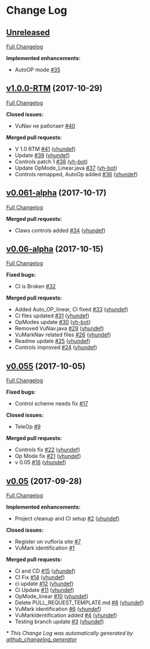
# Change Log

## [Unreleased](https://github.com/vhundef/FTC_APP/tree/HEAD)

[Full Changelog](https://github.com/vhundef/FTC_APP/compare/v1.0.0-RTM...HEAD)

**Implemented enhancements:**

- AutoOP mode [\#35](https://github.com/vhundef/FTC_APP/issues/35)

## [v1.0.0-RTM](https://github.com/vhundef/FTC_APP/tree/v1.0.0-RTM) (2017-10-29)

[Full Changelog](https://github.com/vhundef/FTC_APP/compare/v0.061-alpha...v1.0.0-RTM)

**Closed issues:**

- VuNav не работает [\#40](https://github.com/vhundef/FTC_APP/issues/40)

**Merged pull requests:**

- V 1.0 RTM [\#41](https://github.com/vhundef/FTC_APP/pull/41) ([vhundef](https://github.com/vhundef))
- Update [\#39](https://github.com/vhundef/FTC_APP/pull/39) ([vhundef](https://github.com/vhundef))
- Controls patch 1 [\#38](https://github.com/vhundef/FTC_APP/pull/38) ([vh-bot](https://github.com/vh-bot))
- Update OpMode\_Linear.java [\#37](https://github.com/vhundef/FTC_APP/pull/37) ([vh-bot](https://github.com/vh-bot))
- Controls remapped, AutoOp added [\#36](https://github.com/vhundef/FTC_APP/pull/36) ([vhundef](https://github.com/vhundef))

## [v0.061-alpha](https://github.com/vhundef/FTC_APP/tree/v0.061-alpha) (2017-10-17)

[Full Changelog](https://github.com/vhundef/FTC_APP/compare/v0.06-alpha...v0.061-alpha)

**Merged pull requests:**

- Claws controls added [\#34](https://github.com/vhundef/FTC_APP/pull/34) ([vhundef](https://github.com/vhundef))

## [v0.06-alpha](https://github.com/vhundef/FTC_APP/tree/v0.06-alpha) (2017-10-15)

[Full Changelog](https://github.com/vhundef/FTC_APP/compare/v0.055...v0.06-alpha)

**Fixed bugs:**

- CI is Broken [\#32](https://github.com/vhundef/FTC_APP/issues/32)

**Merged pull requests:**

- Added Auto\_OP\_linear, CI fixed [\#33](https://github.com/vhundef/FTC_APP/pull/33) ([vhundef](https://github.com/vhundef))
- Ci files updated [\#31](https://github.com/vhundef/FTC_APP/pull/31) ([vhundef](https://github.com/vhundef))
- OpModes update [\#30](https://github.com/vhundef/FTC_APP/pull/30) ([vh-bot](https://github.com/vh-bot))
- Removed VuNav.java [\#29](https://github.com/vhundef/FTC_APP/pull/29) ([vhundef](https://github.com/vhundef))
- VuMarkNav related files [\#26](https://github.com/vhundef/FTC_APP/pull/26) ([vhundef](https://github.com/vhundef))
- Readme update [\#25](https://github.com/vhundef/FTC_APP/pull/25) ([vhundef](https://github.com/vhundef))
- Controls improved  [\#24](https://github.com/vhundef/FTC_APP/pull/24) ([vhundef](https://github.com/vhundef))

## [v0.055](https://github.com/vhundef/FTC_APP/tree/v0.055) (2017-10-05)

[Full Changelog](https://github.com/vhundef/FTC_APP/compare/v0.05...v0.055)

**Fixed bugs:**

- Control scheme needs fix [\#17](https://github.com/vhundef/FTC_APP/issues/17)

**Closed issues:**

- TeleOp [\#9](https://github.com/vhundef/FTC_APP/issues/9)

**Merged pull requests:**

- Controls fix [\#22](https://github.com/vhundef/FTC_APP/pull/22) ([vhundef](https://github.com/vhundef))
- Op Mode fix [\#21](https://github.com/vhundef/FTC_APP/pull/21) ([vhundef](https://github.com/vhundef))
- v 0.05 [\#16](https://github.com/vhundef/FTC_APP/pull/16) ([vhundef](https://github.com/vhundef))

## [v0.05](https://github.com/vhundef/FTC_APP/tree/v0.05) (2017-09-28)

[Full Changelog](https://github.com/vhundef/FTC_APP/compare/942b0642e4c49c4d97441abbee78f9f1ae5ef52b...v0.05)

**Implemented enhancements:**

- Project cleanup and CI setup [\#2](https://github.com/vhundef/FTC_APP/pull/2) ([vhundef](https://github.com/vhundef))

**Closed issues:**

- Register on vufloria site [\#7](https://github.com/vhundef/FTC_APP/issues/7)
- VuMark identification  [\#1](https://github.com/vhundef/FTC_APP/issues/1)

**Merged pull requests:**

- Ci and CD  [\#15](https://github.com/vhundef/FTC_APP/pull/15) ([vhundef](https://github.com/vhundef))
- CI Fix [\#14](https://github.com/vhundef/FTC_APP/pull/14) ([vhundef](https://github.com/vhundef))
- ci update [\#12](https://github.com/vhundef/FTC_APP/pull/12) ([vhundef](https://github.com/vhundef))
- Ci Update [\#11](https://github.com/vhundef/FTC_APP/pull/11) ([vhundef](https://github.com/vhundef))
- OpMode\_linear [\#10](https://github.com/vhundef/FTC_APP/pull/10) ([vhundef](https://github.com/vhundef))
- Delete PULL\_REQUEST\_TEMPLATE.md [\#8](https://github.com/vhundef/FTC_APP/pull/8) ([vhundef](https://github.com/vhundef))
- VuMark identification [\#6](https://github.com/vhundef/FTC_APP/pull/6) ([vhundef](https://github.com/vhundef))
- VuMarkIdentification added [\#4](https://github.com/vhundef/FTC_APP/pull/4) ([vhundef](https://github.com/vhundef))
- Testing branch update  [\#3](https://github.com/vhundef/FTC_APP/pull/3) ([vhundef](https://github.com/vhundef))



\* *This Change Log was automatically generated by [github_changelog_generator](https://github.com/skywinder/Github-Changelog-Generator)*
